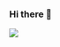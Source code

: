 ### Hi there 👋

<a href="https://github.com/pop-ketle/github-readme-stats">
  <img align="left" src="https://github-readme-stats.vercel.app/api?username=pop-ketle&theme=darcula&show_icons=true&count_private=true" />
</a>
<!--
htmlがトップに来るのが我慢できなかったので使用言語はランキングはなし
<a href="https://github.com/pop-ketle/github-readme-stats">
  <img align="left" src="https://github-readme-stats.vercel.app/api/top-langs/?username=pop-ketle" />
</a>
-->

<!--
**pop-ketle/pop-ketle** is a ✨ _special_ ✨ repository because its `README.md` (this file) appears on your GitHub profile.

Here are some ideas to get you started:

- 🔭 I’m currently working on ...
- 🌱 I’m currently learning ...
- 👯 I’m looking to collaborate on ...
- 🤔 I’m looking for help with ...
- 💬 Ask me about ...
- 📫 How to reach me: ...
- 😄 Pronouns: ...
- ⚡ Fun fact: ...
-->
